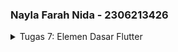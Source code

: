 ### Nayla Farah Nida - 2306213426 

<details>
  <summary>Tugas 7: Elemen Dasar Flutter</summary>

### _Stateless Widget_ vs _Stateful Widget_

State adalah informasi yang dapat dibaca secara sinkronus saat widget sedang di build dan dapat berubah-ubah selama aplikasi berjalan. State sangat penting karena mempengaruhi tampilan dan interaksi widget di aplikasi.

**Stateless widget**
widget dengan state yang tidak bisa berubah setelah dibuat, kecuali aplikasi dijalankan ulang. Stateless widget meng-override method build() dan me-return sebuah widget. Contohnya widget statis seperti icon dan text.

```dart
import 'package:flutter/material.dart';

void main() {
  runApp(MyApp());
}

class MyApp extends StatelessWidget {
  @override
  Widget build(BuildContext context) {
    return MaterialApp(
      home: Scaffold(
        appBar: AppBar(title: Text('Hello Flutter')),
        body: Center(child: Text('Welcome to Flutter!')),
      ),
    );
  }
}
```

**Stateful Widget**
Widget dengan state yang dapat berubah-ubah. Jika terdapat perubahan pada state, widget akan di re-build untuk menampilkan pembaruannya. Contohnya tombol yang meng-increment angka counter atau mengubah warna saat ditekan. Stateful widget memiliki kelas yang berpasangan dengan kelas State-nya sendiri.

```dart
class MyWidget extends StatefulWidget {
  @override
  _MyWidgetState createState() => _MyWidgetState();
}

class _MyWidgetState extends State<MyWidget> {
  int counter = 0;

  void incrementCounter() {
    setState(() {
      counter++;
    });
  }

  @override
  Widget build(BuildContext context) {
    return Text('Counter: $counter');
  }
}
```

| Stateless Widget  | Stateful Widget |
| ------------- | ------------- |
| State tidak bisa berubah  | State bisa berubah-ubah  |
| Untuk elemen statis yang tidak berubah setelah dirender | Untuk elemen dinamis yang berubah seiring waktu dan interaksi |
| Tidak di re-build setelah ditampilkan | Di re-build setiap kali state berubah |

### Widget yang Digunakan

  ```MaterialApp```: Pembungkus utama aplikasi flutter untuk tema dan pengaturan seluruh aplikasi.
  ```Scaffold```: Struktur dasar halaman (AppBar, Body, dll) untuk membuat tampilan yang konsisten.
  ```AppBar```: Membuat potongan aplikasi di bagian atas halaman yang dapat menampilkan judul, icon, dan aksi lainnya.
  ```Padding```: Menambah jarak di sekitar widget.
  ```Column```: Menyusun widget secara vertikal.
  ```Row```: Menyusun widget secara horizontal.
  ```InfoCard```: Widget custom untuk menampilkan kartu berisi informasi _title_ dan _content_. 
  ```Card```: Membuat kartu.
  ```ItemCard```: Widget custom untuk menampilkan tombol dalam bentuk kartu berisi icon dan text.

### setState()

Fungsi ```setState()``` mengindikasikan bahwa ada perubahan pada data atau tampilan yang perlu diperbarui sehingga memicu flutter untuk rebuild dengan memanggil kembali method ```build()```.

Variabel yang terpengaruh oleh fungsi ```setState()``` adalah variabel yang termasuk dalam kelas _stateful widget_.

### Const vs Final

| Const | Final |
| ------------- | ------------- |
| Nilai konstan secara kompilasi | Nilainya dapat ditentukan saat runtime |
| **Immutable** tidak dapat diubah setelah didefinisikan | **Immutable** tidak dapat diubah setelah didefinisikan |
| **Instansiasi sekali**, objek const yang sama akan mengacu ke instance yang sama sehingga menghemat memori | **Fleksibel di runtime**, memungkinkan nilai yang baru diketahui saat runtime |
| Untuk nilai yang diketahui dan tetap saat compile time | Untuk nilai yang tetap setelah diinisialisasi, namun baru akan tersedia saat runtime |

### Implementasi Tugas

- Membuat proyek flutter baru . (```flutter create librarree```)
- Membuat stateless widget ```MyHomePage```, sebagai tampilan utama home page yang berisi scaffold (title), dan body (card nama, card npm, card class, dan tombol-tombol)
- Membuat stateless widget ```InfoCard(title, content)```, card yang terdiri dari title dan content.
- Membuat objek ```ItemHomePage(name, icon, color)```, objek untuk membuat item yang ingin ditampilkan.
- Membuat stateless widget ```ItemCard``` untuk menampilkan kartu yang berisi objek ```ItemHomePage```.

</details>
